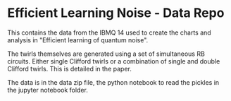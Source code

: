 # Efficient Learning Noise - Data Repo

This contains the data from the IBMQ 14 used to create the charts and analysis in "Efficient learning of quantum noise".

The twirls themselves are generated using a set of simultaneous RB circuits. Either single Clifford twirls or a combination of single and double Clifford twirls. This is detailed in the paper.

The data is in the data zip file, the python notebook to read the pickles in the jupyter notebook folder.




